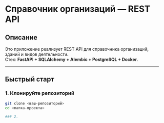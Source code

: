 # Справочник организаций — REST API

## Описание

Это приложение реализует REST API для справочника организаций, зданий и видов деятельности.  
Стек: **FastAPI + SQLAlchemy + Alembic + PostgreSQL + Docker**.

---

## Быстрый старт

### 1. Клонируйте репозиторий

```bash
git clone <ваш-репозиторий>
cd <папка-проекта>

### 2. 